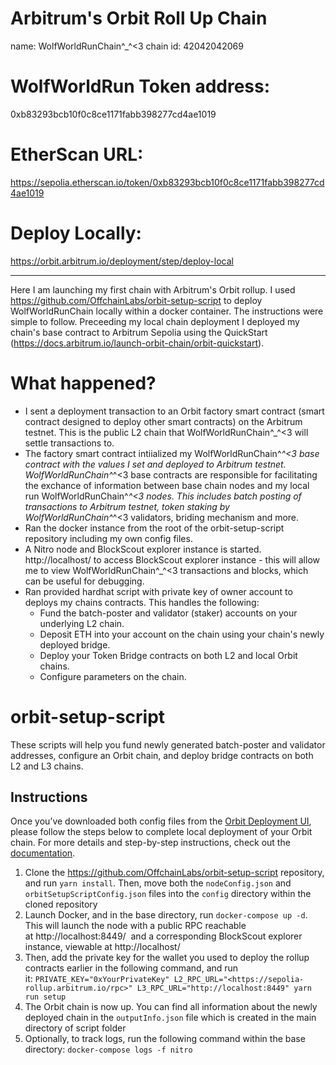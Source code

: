 # Arbitrum's Orbit Roll Up Chain
name: WolfWorldRunChain^_^<3
chain id: 42042042069

# WolfWorldRun Token address: 
0xb83293bcb10f0c8ce1171fabb398277cd4ae1019

# EtherScan URL: 
https://sepolia.etherscan.io/token/0xb83293bcb10f0c8ce1171fabb398277cd4ae1019

# Deploy Locally:
https://orbit.arbitrum.io/deployment/step/deploy-local

-----------------------------------------------------------------------------------

Here I am launching my first chain with Arbitrum's Orbit rollup. I used https://github.com/OffchainLabs/orbit-setup-script to deploy WolfWorldRunChain locally within a docker container. The instructions were simple to follow. Preceeding my local chain deployment I deployed my chain's base contract to Arbitrum Sepolia using the QuickStart (https://docs.arbitrum.io/launch-orbit-chain/orbit-quickstart). 

# What happened?

- I sent a deployment transaction to an Orbit factory smart contract (smart contract designed to deploy other smart contracts) on the Arbitrum testnet. This is the public L2 chain that WolfWorldRunChain^_^<3 will settle transactions to.
- The factory smart contract intiialized my WolfWorldRunChain^_^<3 base contract with the values I set and deployed to Arbitrum testnet. WolfWorldRunChain^_^<3 base contracts are responsible for facilitating the exchance of information between base chain nodes and my local run WolfWorldRunChain^_^<3 nodes. This includes batch posting of transactions to Arbitrum testnet, token staking by WolfWorldRunChain^_^<3 validators, briding mechanism and more.
- Ran the docker instance from the root of the orbit-setup-script repository including my own config files.
- A Nitro node and BlockScout explorer instance is started.  http://localhost/ to access BlockScout explorer instance - this will allow me to view WolfWorldRunChain^_^<3 transactions and blocks, which can be useful for debugging.
- Ran provided hardhat script with private key of owner account to deploys my chains contracts. This handles the following: 
  - Fund the batch-poster and validator (staker) accounts on your underlying L2 chain.
  - Deposit ETH into your account on the chain using your chain's newly deployed bridge.
  - Deploy your Token Bridge contracts on both L2 and local Orbit chains.
  - Configure parameters on the chain.



# orbit-setup-script

These scripts will help you fund newly generated batch-poster and validator addresses, configure an Orbit chain, and deploy bridge contracts on both L2 and L3 chains.

## Instructions

Once you’ve downloaded both config files from the [Orbit Deployment UI](https://orbit.arbitrum.io/), please follow the steps below to complete local deployment of your Orbit chain. For more details and step-by-step instructions, check out the [documentation](https://developer.arbitrum.io/launch-orbit-chain/orbit-quickstart).

1. Clone the https://github.com/OffchainLabs/orbit-setup-script repository, and run `yarn install`. Then, move both the `nodeConfig.json` and `orbitSetupScriptConfig.json` files into the `config` directory within the cloned repository
2. Launch Docker, and in the base directory, run `docker-compose up -d`. This will launch the node with a public RPC reachable at http://localhost:8449/  and a corresponding BlockScout explorer instance, viewable at http://localhost/
3. Then, add the private key for the wallet you used to deploy the rollup contracts earlier in the following command, and run it: `PRIVATE_KEY="0xYourPrivateKey" L2_RPC_URL="<https://sepolia-rollup.arbitrum.io/rpc>" L3_RPC_URL="http://localhost:8449" yarn run setup`
4. The Orbit chain is now up. You can find all information about the newly deployed chain in the `outputInfo.json` file which is created in the main directory of script folder
5. Optionally, to track logs, run the following command within the base directory: `docker-compose logs -f nitro`
